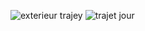 ![exterieur trajey](https://user-images.githubusercontent.com/112189073/236237292-c415558a-9b76-4341-8947-f861e8fd9368.png)
![trajet jour](https://user-images.githubusercontent.com/112189073/236237303-9541dd21-5a6d-455a-b363-16a7eca8dc66.png)
